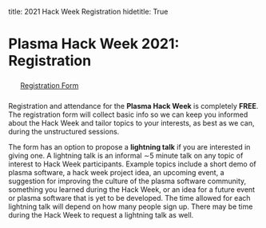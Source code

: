title: 2021 Hack Week Registration hidetitle: True

# Plasma Hack Week 2021: Registration

<div style="width: 100%; margin: 24px">
    <a href=https://docs.google.com/forms/d/e/1FAIpQLScdCs5PgchaE6c9VAEfbyFv9LhOTzM8jLi4v-kroJrTLSv63w/viewform?usp=sf_link
            class="feature-card feature-link btn-plasmapy-bluegreen" 
            style="width: 200px">
        <div>Registration Form</div>
    </a>
</div>

Registration and attendance for the **Plasma Hack Week** is completely
**FREE**. The registration form will collect basic info so we can
keep you informed about the Hack Week and tailor topics to your
interests, as best as we can, during the unstructured sessions.

The form has an option to propose a **lightning talk** if you are
interested in giving one. A lightning talk is an informal ∼5 minute
talk on any topic of interest to Hack Week participants. Example
topics include a short demo of plasma software, a hack week project
idea, an upcoming event, a suggestion for improving the culture of the
plasma software community, something you learned during the Hack Week,
or an idea for a future event or plasma software that is yet to be
developed.  The time allowed for each lightning talk will depend on
how many people sign up.  There may be time during the Hack Week to
request a lightning talk as well.
